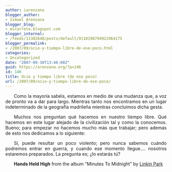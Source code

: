 ```yaml
---
author: iarenzana
blogger_author:
- Ismael Arenzana
blogger_blog:
- micarreta.blogspot.com
blogger_internal:
- /feeds/11302648/posts/default/9110198794921964175
blogger_permalink:
- /2007/09/ocio-y-tiempo-libre-de-ese-poco.html
categories:
- Uncategorized
date: "2007-09-30T13:46:00Z"
guid: https://arenzana.org/?p=146
id: 146
title: Ocio y tiempo libre (de ese poco)
url: /2007/09/ocio-y-tiempo-libre-de-ese-poco/
---
```

<p style="text-align:justify;text-indent:20pt;">
  Como la mayoría sabéis, estamos en medio de una mudanza que, a voz de pronto va a dar para largo. Mientras tanto nos encontramos en un lugar indeterminado de la geografía madrileña mientras concluimos dicha gesta.
</p>

<p style="text-align:justify;text-indent:20pt;">
  Muchos nos preguntan qué hacemos en nuestro tiempo libre. Qué hacemos en este lugar alejado de la civilización tal y como la conocemos. Bueno; para empezar no hacemos mucho más que trabajar; pero además de esto nos dedicamos a lo siguiente:
</p>

<p style="text-align:justify;text-indent:20pt;">
  <p style="text-align:center;text-indent:20pt;">
  </p>
  
  <p style="text-align:justify;text-indent:20pt;">
    Sí, puede resultar un poco violento; pero nunca sabemos cuándo podremos entrar en guerra, y cuando ese momento llegue&#8230;. nosotros estaremos preparados. La pregunta es; ¿lo estarás tú?
  </p>
  
  <p style="text-align:justify;text-indent:20pt;">
    <strong>Hands Held High</strong> from the album &#8220;Minutes To Midnight&#8221; by <a href="http://www.google.com/search?q=%22Linkin%20Park%22">Linkin Park</a>
  </p>